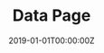 ---
title: "Data Page"  # Add a page title.
summary: "This page presents all press/additional writing content"  # Add a page description.
date: "2019-01-01T00:00:00Z"  # Add today's date.
type: "widget_page"  # Page type is a Widget Page
---